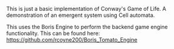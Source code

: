 This is just a basic implementation of Conway's Game of Life. A demonstration of an emergent system using Cell automata.

This uses the Boris Engine to perform the backend game engine functionality. This can be found here: https://github.com/rcoyne200/Boris_Tomato_Engine
